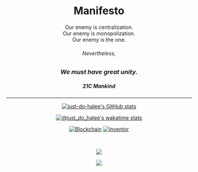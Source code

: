 <div align="center">

# Manifesto

Our enemy is centralization.  
Our enemy is monopolization.  
Our enemy is the one.

###### Nevertheless,

### **_We must have great unity._**

##### **_21C Mankind_**

---

[![just-do-halee's GitHub stats](https://github-readme-stats.vercel.app/api?username=just-do-halee&count_private=true&show_icons=true&theme=tokyonight)](#)

[![@just_do_halee's wakatime stats](https://github-readme-stats.vercel.app/api/wakatime?username=@just_do_halee&layout=compact&langs_count=4&theme=tokyonight)](https://wakatime.com/@just_do_halee)

[![Blockchain](https://img.shields.io/badge/-blockchain-red)](#) [![Inventor](https://img.shields.io/badge/-inventor-critical)](#)

<br>
  
[![](https://img.shields.io/static/v1?label=&color=blue&message=About%20my%20life&style=for-the-badge)](https://github.com/just-do-halee/my-life)

[![](https://img.shields.io/github/commit-activity/w/just-do-halee/TIL-dev?color=gray&label=Today%20I%20learned&style=for-the-badge)](https://github.com/just-do-halee/TIL-dev)

</div>
